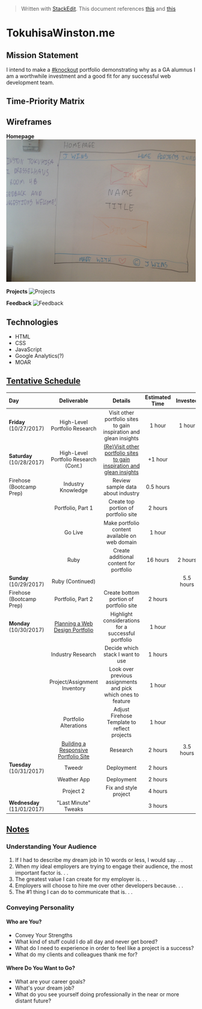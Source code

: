 ﻿


> Written with [StackEdit](https://stackedit.io/).
> This document references [this](https://git.generalassemb.ly/wdi-nyc-dresselhaus/portfolio-site/blob/master/portfolio.md) and [this](https://git.generalassemb.ly/wdi-nyc-dresselhaus/project-04-portfolio)

# **TokuhisaWinston.me**

## Mission Statement
I intend to make a [#knockout](http://99u.com/articles/7127/6-steps-to-creating-a-knockout-online-portfolio) portfolio demonstrating why as a GA alumnus I am a worthwhile investment and a good fit for any successful web development team.

## Time-Priority Matrix

## Wireframes
**Homepage**
![Homepage](https://github.com/Tokuhisa1/Tokuhisa1.github.io/blob/dev/assets/homepage.jpg?raw=true)

**Projects**
![Projects](https://github.com/Tokuhisa1/Tokuhisa1.github.io/blob/dev/assets/projects.jpg?raw=true)

**Feedback**
![Feedback](https://github.com/Tokuhisa1/Tokuhisa1.github.io/blob/dev/assets/feedback.jpg?raw=true)

## Technologies
- HTML
- CSS
- JavaScript
- Google Analytics(?)
- MOAR

## [Tentative Schedule](https://calendar.google.com/calendar/embed?src=bus402j3qka2d682b6q9p0vh88%40group.calendar.google.com&ctz=America/New_York)
| Day | Deliverable | Details | Estimated Time | Invested | Actual |
|:----|:-----:|:-----:|:-----:|:-----:|:-----:|
| **Friday** (10/27/2017) | High-Level Portfolio Research | Visit other portfolio sites to gain inspiration and glean insights | 1 hour | 1 hour | |
| **Saturday** (10/28/2017) | High-Level Portfolio Research (Cont.) | [(Re)Visit other portfolio sites to gain inspiration and glean insights](https://docs.google.com/spreadsheets/d/1PoT9d1-qtVmNpvOTbr5UGyme_nzAUH1LhUVhpl5N-7o/edit?usp=sharing) |  +1 hour| | 2 hours |
| Firehose (Bootcamp Prep) | Industry Knowledge | Review sample data about industry  | 0.5 hours | | 1 hour |
|  | Portfolio, Part 1 | Create top portion of portfolio site | 2 hours | | 4 hours |
|  | Go Live | Make portfolio content available on web domain | 1 hour | | 0.5 hours|
|  | Ruby | Create additional content for portfolio | 16 hours | 2 hours | |
| **Sunday** (10/29/2017) | Ruby (Continued) | | | 5.5 hours | 7.5 hours |
| Firehose (Bootcamp Prep) | Portfolio, Part 2 | Create bottom portion of portfolio site  | 2 hours | | 4.5 hours |
| **Monday** (10/30/2017) | [Planning a Web Design Portfolio](https://www.lynda.com/Web-Design-tutorials/Planning-Web-Design-Portfolio-Getting-Job/172854-2.html) | Highlight considerations for a successful portfolio | 1 hour | | 1 hour |
| | Industry Research | Decide which stack I want to use | 1 hours | | 0.5 hours |
|  | Project/Assignment Inventory | Look over previous assignments and pick which ones to feature | 1 hour | | 1 hour |
|  | Portfolio Alterations | Adjust Firehose Template to reflect projects | 1 hour | | 1 hour |
|  | [Building a Responsive Portfolio Site](https://www.lynda.com/CSS-tutorials/Building-Responsive-Portfolio-Site/372808-2.html) | Research | 2 hours | 3.5 hours | |
| **Tuesday** (10/31/2017) |  Tweedr | Deployment | 2 hours | | |
|  | Weather App | Deployment | 2 hours | | |
| | Project 2 | Fix and style project | 4 hours | | |
| **Wednesday** (11/01/2017) | "Last Minute" Tweaks | | 3 hours | | |

## [Notes](https://www.lynda.com/Web-Design-tutorials/Planning-Web-Design-Portfolio-Getting-Job/172854-2.html)
### Understanding Your Audience
1. If I had to describe my dream job in 10 words or less, I would say. . .
2. When my ideal employers are trying to engage their audience, the most important factor is. . .
3. The greatest value I can create for my employer is. . .
4.  Employers will choose to hire me over other developers because. . .
5. The #1 thing I can do to communicate that is. . .

### Conveying Personality
#### **Who are You?**
- Convey Your Strengths
- What kind of stuff could I do all day and never get bored?
- What do I need to experience in order to feel like a project is a success?
- What do my clients and colleagues thank me for?

#### **Where Do You Want to Go?**
- What are your career goals?
- What's your dream job?
- What do you see yourself doing professionally in the near or more distant future?